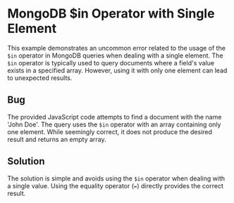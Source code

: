 # MongoDB $in Operator with Single Element

This example demonstrates an uncommon error related to the usage of the `$in` operator in MongoDB queries when dealing with a single element. The `$in` operator is typically used to query documents where a field's value exists in a specified array. However, using it with only one element can lead to unexpected results.

## Bug
The provided JavaScript code attempts to find a document with the name 'John Doe'. The query uses the `$in` operator with an array containing only one element. While seemingly correct, it does not produce the desired result and returns an empty array.

## Solution
The solution is simple and avoids using the `$in` operator when dealing with a single value. Using the equality operator (`=`) directly provides the correct result.
